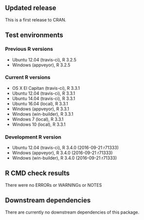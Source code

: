 ## Updated release

This is a first release to CRAN.

## Test environments

### Previous R versions
* Ubuntu 12.04        (travis-ci), R 3.2.5
* Windows              (appveyor), R 3.2.5

### Current R versions
* OS X El Capitan     (travis-ci), R 3.3.1
* Ubuntu 12.04        (travis-ci), R 3.3.1
* Ubuntu 14.04        (travis-ci), R 3.3.1
* Ubuntu 16.04            (local), R 3.3.1
* Windows              (appveyor), R 3.3.1
* Windows           (win-builder), R 3.3.1
* Windows 7               (local), R 3.3.1
* Windows 10              (local), R 3.3.1

### Development R version
* Ubuntu 12.04        (travis-ci), R 3.4.0 (2016-09-21 r71333)
* Windows              (appveyor), R 3.4.0 (2016-09-21 r71333)
* Windows           (win-builder), R 3.4.0 (2016-09-21 r71333)

## R CMD check results

There were no ERRORs or WARNINGs or NOTES

## Downstream dependencies

There are currently no downstream dependencies of this package.
